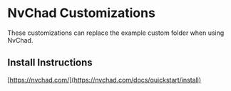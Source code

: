 # NvChad Customizations

These customizations can replace the example custom folder when using NvChad.

## Install Instructions

[https://nvchad.com/](https://nvchad.com/docs/quickstart/install)
